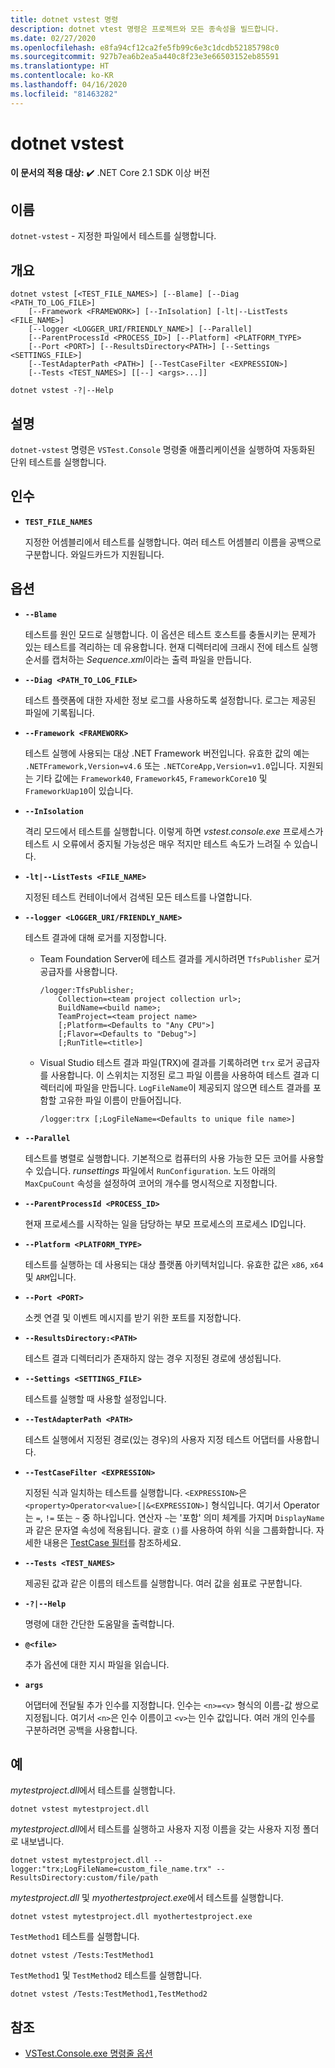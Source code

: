 ```yaml
---
title: dotnet vstest 명령
description: dotnet vtest 명령은 프로젝트와 모든 종속성을 빌드합니다.
ms.date: 02/27/2020
ms.openlocfilehash: e8fa94cf12ca2fe5fb99c6e3c1dcdb52185798c0
ms.sourcegitcommit: 927b7ea6b2ea5a440c8f23e3e66503152eb85591
ms.translationtype: HT
ms.contentlocale: ko-KR
ms.lasthandoff: 04/16/2020
ms.locfileid: "81463282"
---
```

# <a name="dotnet-vstest"></a>dotnet vstest

**이 문서의 적용 대상:**  ✔️ .NET Core 2.1 SDK 이상 버전

## <a name="name"></a>이름

`dotnet-vstest` - 지정한 파일에서 테스트를 실행합니다.

## <a name="synopsis"></a>개요

```dotnetcli
dotnet vstest [<TEST_FILE_NAMES>] [--Blame] [--Diag <PATH_TO_LOG_FILE>]
    [--Framework <FRAMEWORK>] [--InIsolation] [-lt|--ListTests <FILE_NAME>]
    [--logger <LOGGER_URI/FRIENDLY_NAME>] [--Parallel]
    [--ParentProcessId <PROCESS_ID>] [--Platform] <PLATFORM_TYPE>
    [--Port <PORT>] [--ResultsDirectory<PATH>] [--Settings <SETTINGS_FILE>]
    [--TestAdapterPath <PATH>] [--TestCaseFilter <EXPRESSION>]
    [--Tests <TEST_NAMES>] [[--] <args>...]]

dotnet vstest -?|--Help
```

## <a name="description"></a>설명

`dotnet-vstest` 명령은 `VSTest.Console` 명령줄 애플리케이션을 실행하여 자동화된 단위 테스트를 실행합니다.

## <a name="arguments"></a>인수

- **`TEST_FILE_NAMES`**

  지정한 어셈블리에서 테스트를 실행합니다. 여러 테스트 어셈블리 이름을 공백으로 구분합니다. 와일드카드가 지원됩니다.

## <a name="options"></a>옵션

- **`--Blame`**

  테스트를 원인 모드로 실행합니다. 이 옵션은 테스트 호스트를 충돌시키는 문제가 있는 테스트를 격리하는 데 유용합니다. 현재 디렉터리에 크래시 전에 테스트 실행 순서를 캡처하는 *Sequence.xml*이라는 출력 파일을 만듭니다.

- **`--Diag <PATH_TO_LOG_FILE>`**

  테스트 플랫폼에 대한 자세한 정보 로그를 사용하도록 설정합니다. 로그는 제공된 파일에 기록됩니다.

- **`--Framework <FRAMEWORK>`**

  테스트 실행에 사용되는 대상 .NET Framework 버전입니다. 유효한 값의 예는 `.NETFramework,Version=v4.6` 또는 `.NETCoreApp,Version=v1.0`입니다. 지원되는 기타 값에는 `Framework40`, `Framework45`, `FrameworkCore10` 및 `FrameworkUap10`이 있습니다.

- **`--InIsolation`**

  격리 모드에서 테스트를 실행합니다. 이렇게 하면 *vstest.console.exe* 프로세스가 테스트 시 오류에서 중지될 가능성은 매우 적지만 테스트 속도가 느려질 수 있습니다.

- **`-lt|--ListTests <FILE_NAME>`**

  지정된 테스트 컨테이너에서 검색된 모든 테스트를 나열합니다.

- **`--logger <LOGGER_URI/FRIENDLY_NAME>`**

  테스트 결과에 대해 로거를 지정합니다.

  - Team Foundation Server에 테스트 결과를 게시하려면 `TfsPublisher` 로거 공급자를 사용합니다.

    ```console
    /logger:TfsPublisher;
        Collection=<team project collection url>;
        BuildName=<build name>;
        TeamProject=<team project name>
        [;Platform=<Defaults to "Any CPU">]
        [;Flavor=<Defaults to "Debug">]
        [;RunTitle=<title>]
    ```

  - Visual Studio 테스트 결과 파일(TRX)에 결과를 기록하려면 `trx` 로거 공급자를 사용합니다. 이 스위치는 지정된 로그 파일 이름을 사용하여 테스트 결과 디렉터리에 파일을 만듭니다. `LogFileName`이 제공되지 않으면 테스트 결과를 포함할 고유한 파일 이름이 만들어집니다.

    ```console
    /logger:trx [;LogFileName=<Defaults to unique file name>]
    ```

- **`--Parallel`**

  테스트를 병렬로 실행합니다. 기본적으로 컴퓨터의 사용 가능한 모든 코어를 사용할 수 있습니다. *runsettings* 파일에서 `RunConfiguration`. 노드 아래의 `MaxCpuCount` 속성을 설정하여 코어의 개수를 명시적으로 지정합니다.

- **`--ParentProcessId <PROCESS_ID>`**

  현재 프로세스를 시작하는 일을 담당하는 부모 프로세스의 프로세스 ID입니다.

- **`--Platform <PLATFORM_TYPE>`**

  테스트를 실행하는 데 사용되는 대상 플랫폼 아키텍처입니다. 유효한 값은 `x86`, `x64` 및 `ARM`입니다.

- **`--Port <PORT>`**

  소켓 연결 및 이벤트 메시지를 받기 위한 포트를 지정합니다.

- **`--ResultsDirectory:<PATH>`**

  테스트 결과 디렉터리가 존재하지 않는 경우 지정된 경로에 생성됩니다.

- **`--Settings <SETTINGS_FILE>`**

  테스트를 실행할 때 사용할 설정입니다.

- **`--TestAdapterPath <PATH>`**

  테스트 실행에서 지정된 경로(있는 경우)의 사용자 지정 테스트 어댑터를 사용합니다.

- **`--TestCaseFilter <EXPRESSION>`**

  지정된 식과 일치하는 테스트를 실행합니다. `<EXPRESSION>`은 `<property>Operator<value>[|&<EXPRESSION>]` 형식입니다. 여기서 Operator는 `=`, `!=` 또는 `~` 중 하나입니다. 연산자 `~`는 '포함' 의미 체계를 가지며 `DisplayName`과 같은 문자열 속성에 적용됩니다. 괄호 `()`를 사용하여 하위 식을 그룹화합니다. 자세한 내용은 [TestCase 필터](https://github.com/Microsoft/vstest-docs/blob/master/docs/filter.md)를 참조하세요.

- **`--Tests <TEST_NAMES>`**

  제공된 값과 같은 이름의 테스트를 실행합니다. 여러 값을 쉼표로 구분합니다.

- **`-?|--Help`**

  명령에 대한 간단한 도움말을 출력합니다.

- **`@<file>`**

  추가 옵션에 대한 지시 파일을 읽습니다.

- **`args`**

  어댑터에 전달될 추가 인수를 지정합니다. 인수는 `<n>=<v>` 형식의 이름-값 쌍으로 지정됩니다. 여기서 `<n>`은 인수 이름이고 `<v>`는 인수 값입니다. 여러 개의 인수를 구분하려면 공백을 사용합니다.

## <a name="examples"></a>예

*mytestproject.dll*에서 테스트를 실행합니다.

```dotnetcli
dotnet vstest mytestproject.dll
```

*mytestproject.dll*에서 테스트를 실행하고 사용자 지정 이름을 갖는 사용자 지정 폴더로 내보냅니다.

```dotnetcli
dotnet vstest mytestproject.dll --logger:"trx;LogFileName=custom_file_name.trx" --ResultsDirectory:custom/file/path
```

*mytestproject.dll* 및 *myothertestproject.exe*에서 테스트를 실행합니다.

```dotnetcli
dotnet vstest mytestproject.dll myothertestproject.exe
```

`TestMethod1` 테스트를 실행합니다.

```dotnetcli
dotnet vstest /Tests:TestMethod1
```

`TestMethod1` 및 `TestMethod2` 테스트를 실행합니다.

```dotnetcli
dotnet vstest /Tests:TestMethod1,TestMethod2
```

## <a name="see-also"></a>참조

- [VSTest.Console.exe 명령줄 옵션](/visualstudio/test/vstest-console-options)
